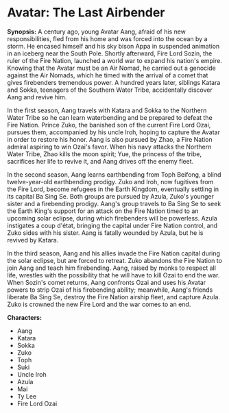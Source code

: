 # Avatar: The Last Airbender
**Synopsis:**
A century ago, young Avatar Aang, afraid of his new responsibilities, fled from his home and was forced into the ocean by a storm. He encased himself and his sky bison Appa in suspended animation in an iceberg near the South Pole. Shortly afterward, Fire Lord Sozin, the ruler of the Fire Nation, launched a world war to expand his nation's empire. Knowing that the Avatar must be an Air Nomad, he carried out a genocide against the Air Nomads, which he timed with the arrival of a comet that gives firebenders tremendous power. A hundred years later, siblings Katara and Sokka, teenagers of the Southern Water Tribe, accidentally discover Aang and revive him.

In the first season, Aang travels with Katara and Sokka to the Northern Water Tribe so he can learn waterbending and be prepared to defeat the Fire Nation. Prince Zuko, the banished son of the current Fire Lord Ozai, pursues them, accompanied by his uncle Iroh, hoping to capture the Avatar in order to restore his honor. Aang is also pursued by Zhao, a Fire Nation admiral aspiring to win Ozai's favor. When his navy attacks the Northern Water Tribe, Zhao kills the moon spirit; Yue, the princess of the tribe, sacrifices her life to revive it, and Aang drives off the enemy fleet.

In the second season, Aang learns earthbending from Toph Beifong, a blind twelve-year-old earthbending prodigy. Zuko and Iroh, now fugitives from the Fire Lord, become refugees in the Earth Kingdom, eventually settling in its capital Ba Sing Se. Both groups are pursued by Azula, Zuko's younger sister and a firebending prodigy. Aang's group travels to Ba Sing Se to seek the Earth King's support for an attack on the Fire Nation timed to an upcoming solar eclipse, during which firebenders will be powerless. Azula instigates a coup d'état, bringing the capital under Fire Nation control, and Zuko sides with his sister. Aang is fatally wounded by Azula, but he is revived by Katara.

In the third season, Aang and his allies invade the Fire Nation capital during the solar eclipse, but are forced to retreat. Zuko abandons the Fire Nation to join Aang and teach him firebending. Aang, raised by monks to respect all life, wrestles with the possibility that he will have to kill Ozai to end the war. When Sozin's comet returns, Aang confronts Ozai and uses his Avatar powers to strip Ozai of his firebending ability; meanwhile, Aang's friends liberate Ba Sing Se, destroy the Fire Nation airship fleet, and capture Azula. Zuko is crowned the new Fire Lord and the war comes to an end.

**Characters:**
-  Aang
-  Katara
-  Sokka
-  Zuko
-  Toph
-  Suki
-  Uncle Iroh
-  Azula
-  Mai
-  Ty Lee
-  Fire Lord Ozai

